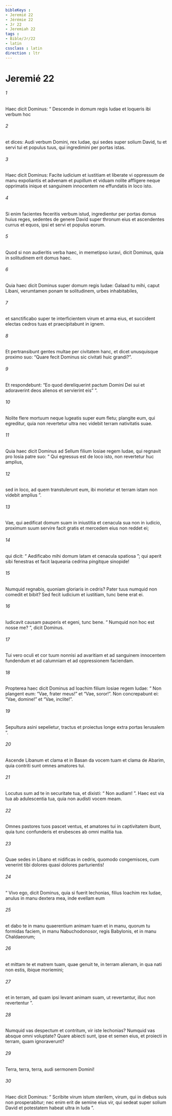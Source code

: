 ```yaml
---
bibleKeys : 
- Jeremié 22
- Jérémie 22
- Jr 22
- Jeremiah 22
tags : 
- Bible/Jr/22
- latin
cssclass : latin
direction : ltr
---
```


# Jeremié 22

###### 1
Haec dicit Dominus: “ Descende in domum regis Iudae et loqueris ibi verbum hoc 
###### 2
et dices: Audi verbum Domini, rex Iudae, qui sedes super solium David, tu et servi tui et populus tuus, qui ingredimini per portas istas. 
###### 3
Haec dicit Dominus: Facite iudicium et iustitiam et liberate vi oppressum de manu expoliantis et advenam et pupillum et viduam nolite affligere neque opprimatis inique et sanguinem innocentem ne effundatis in loco isto. 
###### 4
Si enim facientes feceritis verbum istud, ingredientur per portas domus huius reges, sedentes de genere David super thronum eius et ascendentes currus et equos, ipsi et servi et populus eorum. 
###### 5
Quod si non audieritis verba haec, in memetipso iuravi, dicit Dominus, quia in solitudinem erit domus haec.
###### 6
Quia haec dicit Dominus super domum regis Iudae: Galaad tu mihi, caput Libani, verumtamen ponam te solitudinem, urbes inhabitabiles,
###### 7
et sanctificabo super te interficientem virum et arma eius, et succident electas cedros tuas et praecipitabunt in ignem.
###### 8
Et pertransibunt gentes multae per civitatem hanc, et dicet unusquisque proximo suo: “Quare fecit Dominus sic civitati huic grandi?”. 
###### 9
Et respondebunt: “Eo quod dereliquerint pactum Domini Dei sui et adoraverint deos alienos et servierint eis” ”.
###### 10
Nolite flere mortuum neque lugeatis super eum fletu; plangite eum, qui egreditur, quia non revertetur ultra nec videbit terram nativitatis suae.
###### 11
Quia haec dicit Dominus ad Sellum filium Iosiae regem Iudae, qui regnavit pro Iosia patre suo: “ Qui egressus est de loco isto, non revertetur huc amplius, 
###### 12
sed in loco, ad quem transtulerunt eum, ibi morietur et terram istam non videbit amplius ”.
###### 13
Vae, qui aedificat domum suam in iniustitia et cenacula sua non in iudicio, proximum suum servire facit gratis et mercedem eius non reddet ei;
###### 14
qui dicit: “ Aedificabo mihi domum latam et cenacula spatiosa ”; qui aperit sibi fenestras et facit laquearia cedrina pingitque sinopide!
###### 15
Numquid regnabis, quoniam gloriaris in cedris? Pater tuus numquid non comedit et bibit? Sed fecit iudicium et iustitiam, tunc bene erat ei.
###### 16
Iudicavit causam pauperis et egeni, tunc bene. “ Numquid non hoc est nosse me? ”, dicit Dominus.
###### 17
Tui vero oculi et cor tuum nonnisi ad avaritiam et ad sanguinem innocentem fundendum et ad calumniam et ad oppressionem faciendam.
###### 18
Propterea haec dicit Dominus ad Ioachim filium Iosiae regem Iudae: “ Non plangent eum: “Vae, frater meus!” et “Vae, soror!”. Non concrepabunt ei: “Vae, domine!” et “Vae, inclite!”.
###### 19
Sepultura asini sepelietur, tractus et proiectus longe extra portas Ierusalem ”.
###### 20
Ascende Libanum et clama et in Basan da vocem tuam et clama de Abarim, quia contriti sunt omnes amatores tui.
###### 21
Locutus sum ad te in securitate tua, et dixisti: “ Non audiam! ”. Haec est via tua ab adulescentia tua, quia non audisti vocem meam.
###### 22
Omnes pastores tuos pascet ventus, et amatores tui in captivitatem ibunt, quia tunc confunderis et erubesces ab omni malitia tua.
###### 23
Quae sedes in Libano et nidificas in cedris, quomodo congemisces, cum venerint tibi dolores quasi dolores parturientis!
###### 24
“ Vivo ego, dicit Dominus, quia si fuerit Iechonias, filius Ioachim rex Iudae, anulus in manu dextera mea, inde evellam eum 
###### 25
et dabo te in manu quaerentium animam tuam et in manu, quorum tu formidas faciem, in manu Nabuchodonosor, regis Babylonis, et in manu Chaldaeorum; 
###### 26
et mittam te et matrem tuam, quae genuit te, in terram alienam, in qua nati non estis, ibique moriemini; 
###### 27
et in terram, ad quam ipsi levant animam suam, ut revertantur, illuc non revertentur ”.
###### 28
Numquid vas despectum et contritum, vir iste Iechonias? Numquid vas absque omni voluptate? Quare abiecti sunt, ipse et semen eius, et proiecti in terram, quam ignoraverunt? 
###### 29
Terra, terra, terra, audi sermonem Domini! 
###### 30
Haec dicit Dominus: “ Scribite virum istum sterilem, virum, qui in diebus suis non prosperabitur; nec enim erit de semine eius vir, qui sedeat super solium David et potestatem habeat ultra in Iuda ”.

